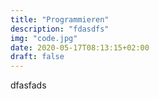 ```yaml
---
title: "Programmieren"
description: "fdasdfs"
img: "code.jpg"
date: 2020-05-17T08:13:15+02:00
draft: false
---
```


dfasfads
